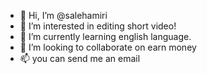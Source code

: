 - 👋 Hi, I’m @salehamiri
- 👀 I’m interested in editing short video!
- 🌱 I’m currently learning english language.
- 💞️ I’m looking to collaborate on earn money
- 📫 you can send me an email

<!---
salehamiri/salehamiri is a ✨ special ✨ repository because its `README.md` (this file) appears on your GitHub profile.
You can click the Preview link to take a look at your changes.
--->
